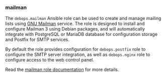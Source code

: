 ### mailman

The `debops.mailman` Ansible role can be used to create and manage
mailing lists using [GNU Mailman](https://list.org/) service. The role
is designed to install and configure Mailman 3 using Debian packages,
and will automatically integrate with PostgreSQL or MariaDB database for
configuration storage and Postfix for SMTP services.

By default the role provides configuration for `debops.postfix` role to
configure the SMTP server integration, as well as `debops.nginx` role to
configure access to the web control panel.

Read the [mailman role documentation](https://docs.debops.org/en/stable-3.0/ansible/roles/mailman/) for more details.

